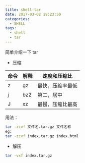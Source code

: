 ```yaml
---
title: shell-tar
date: 2017-03-02 19:23:50
categories:
  - SHELL
tags:
  - shell
  - tar
---
```


简单介绍一下 tar

<!--more-->

- 压缩

| 命令 | 解释 | 速度和压缩比     |
| ---- | ---- | ---------------- |
| z    | gz   | 最快，压缩率最低 |
| j    | bz2  | 第二，居中       |
| J    | xz   | 最慢，压缩比最高 |

用法：

```bash
tar -zcvf 文件名.tar.gz 文件名称
eg:
tar -zcvf index.tar.gz index.html
```

- 解压

```bash
tar -vxf index.tar.gz
```

